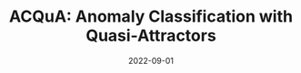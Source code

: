 ---
title: "ACQuA: Anomaly Classification with Quasi-Attractors"
collection: publications
permalink: 
date: 2022-09-01
authors: "William Rudman, Jack Merullo, Laura Mercurio, Carsten Eickhoff"
venue: 'CinC'
paperurl: 'https://www.medrxiv.org/content/10.1101/2022.08.31.22279436v1'
---